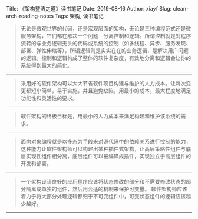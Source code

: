 Title: 《架构整洁之道》读书笔记
Date: 2019-08-16
Author: xiayf
Slug: clean-arch-reading-notes
Tags: 架构, 读书笔记

> 无论是微观世界的代码，还是宏观层面的架构，无论是三种编程范式还是微服务架构，它们都在解决一个问题 - 分离控制和逻辑。所谓控制就是对程序流转的与业务逻辑无关的代码或系统的控制（如多线程、异步、服务发现、部署、弹性伸缩等），所谓逻辑则是实实在在的业务逻辑，是解决用户问题的逻辑。控制和逻辑构成了整体的软件复杂度，有效地分离和逻辑会让你的系统得到最大的简化。
> 

---
> 采用好的软件架构可以大大节省软件项目构建与维护的人力成本。让每次变更都短小简单，易于实施，并且避免缺陷，用最小的成本，最大程度地满足功能性和灵活性的要求。
> 

---
> 软件架构的终极目标是，用最小的人力成本来满足构建和维护该系统的需求。
> 

---

> 面向对象编程就是以多态为手段来对源代码中的依赖关系进行控制的能力，这种能力让软件架构师可以构建出某种插件式架构，让高层策略性组件与底层实现性组件相分离，底层组件可以被编译成插件，实现独立于高层组件的开发和部署。
> 

---

> 一个架构设计良好的应用程序应该将状态修改的部分和不需要修改状态的部分隔离成单独的组件，然后用合适的机制来保护可变量。
> 软件架构师应该着力于将大部分处理逻辑都归于不可变组件中，可变状态组件的逻辑应该越少越好。
> 

---




